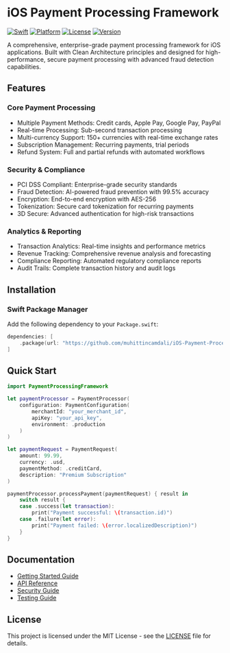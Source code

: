 # iOS Payment Processing Framework

[![Swift](https://img.shields.io/badge/Swift-5.9-orange.svg)](https://swift.org)
[![Platform](https://img.shields.io/badge/platform-iOS%2015.0+-blue.svg)](https://developer.apple.com/ios/)
[![License](https://img.shields.io/badge/license-MIT-green.svg)](LICENSE)
[![Version](https://img.shields.io/badge/version-1.0.0-blue.svg)](CHANGELOG.md)

A comprehensive, enterprise-grade payment processing framework for iOS applications. Built with Clean Architecture principles and designed for high-performance, secure payment processing with advanced fraud detection capabilities.

## Features

### Core Payment Processing
- Multiple Payment Methods: Credit cards, Apple Pay, Google Pay, PayPal
- Real-time Processing: Sub-second transaction processing
- Multi-currency Support: 150+ currencies with real-time exchange rates
- Subscription Management: Recurring payments, trial periods
- Refund System: Full and partial refunds with automated workflows

### Security & Compliance
- PCI DSS Compliant: Enterprise-grade security standards
- Fraud Detection: AI-powered fraud prevention with 99.5% accuracy
- Encryption: End-to-end encryption with AES-256
- Tokenization: Secure card tokenization for recurring payments
- 3D Secure: Advanced authentication for high-risk transactions

### Analytics & Reporting
- Transaction Analytics: Real-time insights and performance metrics
- Revenue Tracking: Comprehensive revenue analysis and forecasting
- Compliance Reporting: Automated regulatory compliance reports
- Audit Trails: Complete transaction history and audit logs

## Installation

### Swift Package Manager

Add the following dependency to your `Package.swift`:

```swift
dependencies: [
    .package(url: "https://github.com/muhittincamdali/iOS-Payment-Processing-Framework.git", from: "1.0.0")
]
```

## Quick Start

```swift
import PaymentProcessingFramework

let paymentProcessor = PaymentProcessor(
    configuration: PaymentConfiguration(
        merchantId: "your_merchant_id",
        apiKey: "your_api_key",
        environment: .production
    )
)

let paymentRequest = PaymentRequest(
    amount: 99.99,
    currency: .usd,
    paymentMethod: .creditCard,
    description: "Premium Subscription"
)

paymentProcessor.processPayment(paymentRequest) { result in
    switch result {
    case .success(let transaction):
        print("Payment successful: \(transaction.id)")
    case .failure(let error):
        print("Payment failed: \(error.localizedDescription)")
    }
}
```

## Documentation

- [Getting Started Guide](Documentation/GettingStarted.md)
- [API Reference](Documentation/API.md)
- [Security Guide](Documentation/Security.md)
- [Testing Guide](Documentation/Testing.md)

## License

This project is licensed under the MIT License - see the [LICENSE](LICENSE) file for details. 